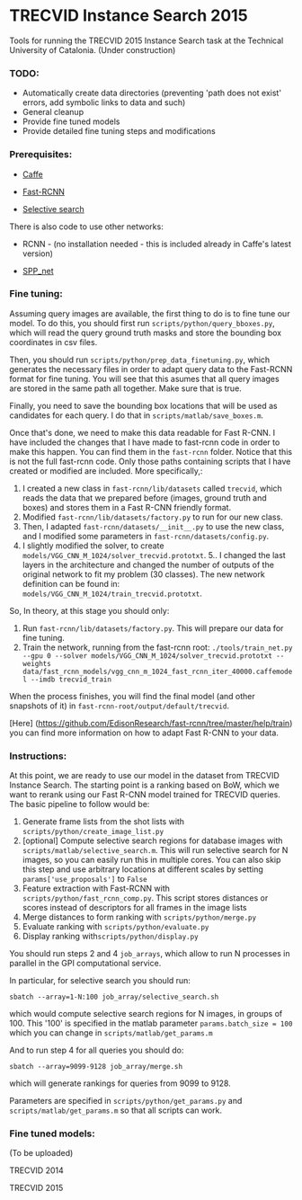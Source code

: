 # TRECVID Instance Search 2015

Tools for running the TRECVID 2015 Instance Search task at the Technical University of Catalonia.
(Under construction)

### TODO:

- Automatically create data directories (preventing 'path does not exist' errors, add symbolic links to data and such)
- General cleanup
- Provide fine tuned models
- Provide detailed fine tuning steps and modifications


### Prerequisites:

- [Caffe](http://caffe.berkeleyvision.org/installation.html)

- [Fast-RCNN](https://github.com/rbgirshick/fast-rcnn)

- [Selective search](https://github.com/sergeyk/selective_search_ijcv_with_python)


There is also code to use other networks:

- RCNN - (no installation needed - this is included already in Caffe's latest version)

- [ SPP_net](https://github.com/ShaoqingRen/SPP_net)

### Fine tuning:

Assuming query images are available, the first thing to do is to fine tune our model. To do this, you should first run `scripts/python/query_bboxes.py`, which will read the query ground truth masks and store the bounding box coordinates in csv files. 

Then, you should run `scripts/python/prep_data_finetuning.py`, which generates the necessary files in order to adapt query data to the Fast-RCNN format for fine tuning. You will see that this asumes that all query images are stored in the same path all together. Make sure that is true. 

Finally, you need to save the bounding box locations that will be used as candidates for each query. I do that in `scripts/matlab/save_boxes.m`.

Once that's done, we need to make this data readable for Fast R-CNN. I have included the changes that I have made to fast-rcnn code in order to make this happen. You can find them in the `fast-rcnn` folder. Notice that this is not the full fast-rcnn code. Only those paths containing scripts that I have created or modified are included. More specifically,:

1. I created a new class in `fast-rcnn/lib/datasets` called `trecvid`, which reads the data that we prepared before (images, ground truth and boxes) and stores them in a Fast R-CNN friendly format. 
2. Modified `fast-rcnn/lib/datasets/factory.py` to run for our new class.
3. Then, I adapted `fast-rcnn/datasets/__init__.py` to use the new class, and I modified some parameters in `fast-rcnn/datasets/config.py`.
4. I slightly modified the solver, to create `models/VGG_CNN_M_1024/solver_trecvid.prototxt`.
5.. I changed the last layers in the architecture and changed the number of outputs of the original network to fit my problem (30 classes). The new network definition can be found in: `models/VGG_CNN_M_1024/train_trecvid.prototxt`.

So, In theory, at this stage you should only:

1. Run `fast-rcnn/lib/datasets/factory.py`. This will prepare our data for fine tuning.
7. Train the network, running from the fast-rcnn root: `./tools/train_net.py --gpu 0 --solver models/VGG_CNN_M_1024/solver_trecvid.prototxt --weights data/fast_rcnn_models/vgg_cnn_m_1024_fast_rcnn_iter_40000.caffemodel --imdb trecvid_train`

When the process finishes, you will find the final model (and other snapshots of it) in `fast-rcnn-root/output/default/trecvid`.


[Here] (https://github.com/EdisonResearch/fast-rcnn/tree/master/help/train) you can find more information on how to adapt Fast R-CNN to your data.


### Instructions:

At this point, we are ready to use our model in the dataset from TRECVID Instance Search. The starting point is a ranking based on BoW, which we want to rerank using our Fast R-CNN model trained for TRECVID queries. The basic pipeline to follow would be:

1. Generate frame lists from the shot lists with `scripts/python/create_image_list.py`
2. [optional] Compute selective search regions for database images with `scripts/matlab/selective_search.m`. This will run selective search for N images, so you can easily run this in multiple cores. You can also skip this step and use arbitrary locations at different scales by setting `params['use_proposals']` to `False`
3. Feature extraction with Fast-RCNN with `scripts/python/fast_rcnn_comp.py`. This script stores distances or scores instead of descriptors for all frames in the image lists
4. Merge distances to form ranking with `scripts/python/merge.py`
5. Evaluate ranking with `scripts/python/evaluate.py`
6. Display ranking with`scripts/python/display.py`

You should run steps 2 and 4 `job_arrays`, which allow to run N processes in parallel in the GPI computational service. 

In particular, for selective search you should run:

`sbatch --array=1-N:100 job_array/selective_search.sh` 

which would compute selective search regions for N images, in groups of 100. This '100' is specified in the matlab parameter `params.batch_size = 100` which you can change in `scripts/matlab/get_params.m`

And to run step 4 for all queries you should do:

`sbatch --array=9099-9128 job_array/merge.sh`

which will generate rankings for queries from 9099 to 9128.

Parameters are specified in `scripts/python/get_params.py` and `scripts/matlab/get_params.m` so that all scripts can work.

### Fine tuned models:

(To be uploaded)

TRECVID 2014


TRECVID 2015
